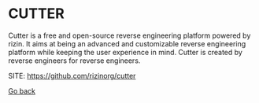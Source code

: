 # CUTTER

 Cutter is a free and open-source reverse engineering platform
 powered by rizin. It aims at being an advanced and customizable
 reverse engineering platform while keeping the user experience
 in mind. Cutter is created by reverse engineers for reverse
 engineers.
 
 SITE: https://github.com/rizinorg/cutter

 [Go back](https://portable-linux-apps.github.io/apps.html)

